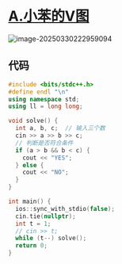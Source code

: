 # [A.小苯的V图](https://ac.nowcoder.com/acm/contest/105623/A)

![image-20250330222959094](https://gitee.com/chen-houchao/images/raw/master/202503302229227.png)

## 代码

```cpp
#include <bits/stdc++.h>
#define endl "\n"
using namespace std;
using ll = long long;

void solve() {
  int a, b, c;  // 输入三个数
  cin >> a >> b >> c;
  // 判断是否符合条件
  if (a > b && b < c) {
    cout << "YES";
  } else {
    cout << "NO";
  }
}

int main() {
  ios::sync_with_stdio(false);
  cin.tie(nullptr);
  int t = 1;
  // cin >> t;
  while (t--) solve();
  return 0;
}
```

